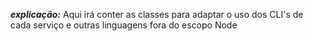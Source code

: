 ***explicação:*** Aqui irá conter as classes para adaptar o uso dos CLI's de cada serviço e outras linguagens fora do escopo Node

